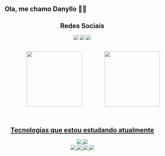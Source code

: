 <div>
  <h2>Ola, me chamo Danyllo 🖖😎</h2>
</div>

<div align="center"> 
  <h2>Redes Sociais</h2>  
   <a href="http://www.linkedin.com/in/danyllo-silva"><img src="https://img.shields.io/badge/LinkedIn-0077B5?style=for-the-badge&logo=linkedin&logoColor=white"/></a>
   <a href="https://www.instagram.com/danyllo___silva"><img src="https://img.shields.io/badge/Instagram-E4405F?style=for-the-badge&logo=instagram&logoColor=white"/></a> 
   <a href="mailto: danylloe.silva@outlook.com"><img src="https://img.shields.io/badge/Microsoft_Outlook-0078D4?style=for-the-badge&logo=microsoft-outlook&logoColor=white"/></a> 
</div> 
 
 <br/>
 <br/>
 
<div align="center">
  <a href="https://github.com/Danyllo-Silva">
  <img height="180em" src="https://github-readme-stats.vercel.app/api?username=Danyllo-Silva&show_icons=true&theme=dark&include_all_commits=true&count_private=true"/>
  <img align="right" height="180em" src="https://github-readme-stats.vercel.app/api/top-langs/?username=Danyllo-Silva&layout=compact&langs_count=7&theme=dark"/>
</div>
    
 <br/>
 <br/>
 
 <div align="center">
   <h2>Tecnologias que estou estudando atualmente</h2>
   <img src="https://img.shields.io/badge/C%23-239120?style=for-the-badge&logo=c-sharp&logoColor=white"/>
   <img src="https://img.shields.io/badge/.NET-5C2D91?style=for-the-badge&logo=.net&logoColor=white"/><br/>
   <img src="https://img.shields.io/badge/HTML5-E34F26?style=for-the-badge&logo=html5&logoColor=white"/>
   <img src="https://img.shields.io/badge/CSS3-1572B6?style=for-the-badge&logo=css3&logoColor=white"/>
   <img src="https://img.shields.io/badge/JavaScript-F7DF1E?style=for-the-badge&logo=javascript&logoColor=black"/>
   <img src="https://img.shields.io/badge/Angular-DD0031?style=for-the-badge&logo=angular&logoColor=white"/>
 </div>
 

  
  
  


